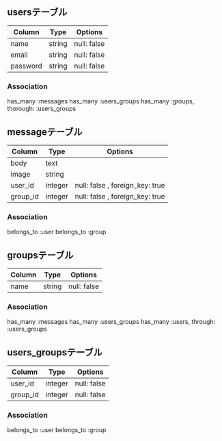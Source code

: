 

## usersテーブル
|Column|Type|Options|
|------|----|-------|
|name|string|null: false|
|email|string|null: false|
|password|string|null: false|
### Association
has_many :messages
has_many :users_groups
has_many :groups, thorough: :users_groups


## messageテーブル
|Column|Type|Options|
|------|----|-------|
|body|text|
|image|string|
|user_id|integer|null: false , foreign_key: true|
|group_id|integer|null: false , foreign_key: true|
### Association
belongs_to :user
belongs_to :group

## groupsテーブル
|Column|Type|Options|
|------|----|-------|
|name|string|null: false|
### Association

has_many :messages
has_many :users_groups
has_many :users, through: :users_groups


## users_groupsテーブル
|Column|Type|Options|
|------|----|-------|
|user_id|integer|null: false|
|group_id|integer|null: false|
### Association
belongs_to :user
belongs_to :group

